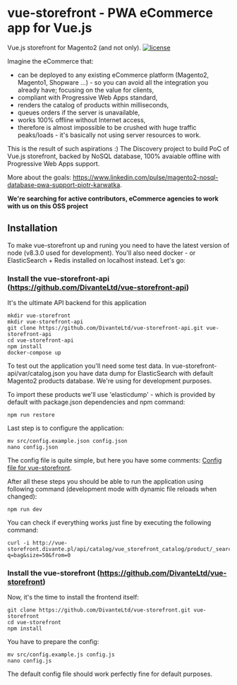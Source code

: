 # vue-storefront - PWA eCommerce app for Vue.js
Vue.js storefront for Magento2 (and not only). [![license](https://img.shields.io/github/license/mashape/apistatus.svg)]()


Imagine the eCommerce that:

* can be deployed to any existing eCommerce platform (Magento2, Magento1, Shopware ...) - so you can avoid all the integration you already have; focusing on the value for clients,
* compliant with Progressive Web Apps standard,
* renders the catalog of products within milliseconds,
* queues orders if the server is unavailable,
* works 100% offline without Internet access,
* therefore is almost impossible to be crushed with huge traffic peaks/loads - it's basically not using server resources to work.

This is the result of such aspirations :) The Discovery project to build PoC of Vue.js storefront, backed by NoSQL database, 100% avaiable offline with Progressive Web Apps support.

More about the goals: https://www.linkedin.com/pulse/magento2-nosql-database-pwa-support-piotr-karwatka.

**We're searching for active contributors, eCommerce agencies to work with us on this OSS project**

## Installation

To make vue-storefront up and runing you need to have the latest version of node (v8.3.0 used for development). You'll also need docker - or ElasticSearch + Redis installed on localhost instead. Let's go:

### Install the vue-storefront-api (https://github.com/DivanteLtd/vue-storefront-api)
It's the ultimate API backend for this application

```
mkdir vue-storefront
mkdir vue-storefront-api
git clone https://github.com/DivanteLtd/vue-storefront-api.git vue-storefront-api
cd vue-storefront-api
npm install
docker-compose up
```
To test out the application you'll need some test data. In vue-storefront-api/var/catalog.json you have data dump for ElasticSearch with default Magento2 products database. We're using for development purposes.

To import these products we'll use 'elasticdump' - which is provided by default with package.json dependencies and npm command:

```
npm run restore
```

Last step is to configure the application:

```
mv src/config.example.json config.json
nano config.json
```
The config file is quite simple, but here you have some comments: [Config file for vue-storefront](https://github.com/DivanteLtd/vue-storefront/wiki/Config-file-format-for-vue-storefront).

After all these steps you should be able to run the application using following command (development mode with dynamic file reloads when changed):

```
npm run dev
```

You can check if everything works just fine by executing the following command:
```
curl -i http://vue-storefront.divante.pl/api/catalog/vue_storefront_catalog/product/_search?q=bag&size=50&from=0
```

### Install the vue-storefront (https://github.com/DivanteLtd/vue-storefront)
Now, it's the time to install the frontend itself:

```
git clone https://github.com/DivanteLtd/vue-storefront.git vue-storefront
cd vue-storefront
npm install
```

You have to prepare the config:

```
mv src/config.example.js config.js
nano config.js
```

The default config file should work perfectly fine for default purposes.
